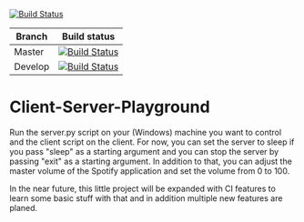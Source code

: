 [![Build Status](https://travis-ci.com/Pflegusch/Client-Server-Playground.svg?branch=master)](https://travis-ci.com/Pflegusch/Client-Server-Playground)

| Branch | Build status |
| --- | --- |
| Master | [![Build Status](https://travis-ci.com/Pflegusch/Client-Server-Playground.svg?branch=master)](https://travis-ci.com/Pflegusch/Client-Server-Playground) |
| Develop | [![Build Status](https://travis-ci.com/Pflegusch/Client-Server-Playground.svg?branch=master)](https://travis-ci.com/Pflegusch/Client-Server-Playground) |


# Client-Server-Playground

Run the server.py script on your (Windows) machine you want to control and the client script on the client. 
For now, you can set the server to sleep if you pass "sleep" as a starting argument and you can stop the server
by passing "exit" as a starting argument. In addition to that, you can adjust the master volume of the Spotify application and set the volume from 0 to 100. 

In the near future, this little project will be expanded with CI features to learn some basic stuff with that and in addition 
multiple new features are planed. 
